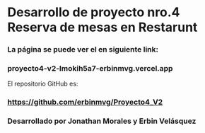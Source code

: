 # Desarrollo de proyecto nro.4 Reserva de mesas en Restarunt
### La página se puede ver el en siguiente link:
### proyecto4-v2-lmokih5a7-erbinmvg.vercel.app
El repositorio GitHub es:
### https://github.com/erbinmvg/Proyecto4_V2

### Desarrollado por Jonathan Morales y Erbin Velásquez